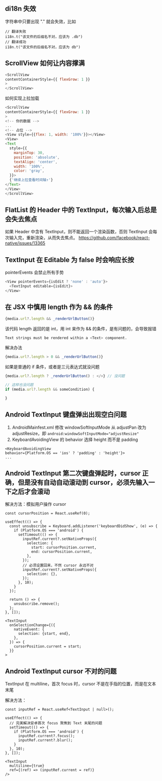 ## di18n 失效
字符串中只要出现 "." 就会失效，比如

```tsx
// 翻译失败
i18n.t("该文件的后缀名不对，应该为 .db")
// 翻译成功
i18n.t("该文件的后缀名不对，应该为 db")
```

## ScrollView 如何让内容撑满
```js
<ScrollView
contentContainerStyle={{ flexGrow: 1 }}
>
</ScrollView>
```

如何实现上拉加载

```js
<ScrollView
contentContainerStyle={{ flexGrow: 1 }}
>
<!-- 你的数据 -->
...
<!-- 占位 -->
<View style={{flex: 1, width: '100%'}}></View>
<View>
<Text
  style={{
    marginTop: 30,
    position: 'absolute',
    textAlign: 'center',
    width: '100%',
    color: 'gray',
  }}>
  {'继续上拉查看时间轴↑'}
</Text>
</View>
</ScrollView>
```


## FlatList 的 Header 中的 TextInput，每次输入后总是会失去焦点
如果 Header 中含有 TextInput，则不能返回一个渲染函数，否则 TextInput 会每次输入完，重新渲染，从而失去焦点。
https://github.com/facebook/react-native/issues/13365

## TextInput 在 Editable 为 false 时会响应长按
pointerEvents 会禁止所有手势

```js
<View pointerEvents={isEdit ? 'none' : 'auto'}>
  <TextInput editable={isEdit}>
</View>
```

## 在 JSX 中慎用 length 作为 && 的条件
```jsx
{media.url?.length && _renderUrlButton()}
```

该代码 length 返回的是 int，用 int 来作为 && 的条件，是有问题的，会导致报错 

```sh
Text strings must be rendered within a <Text> component.
```

解决办法

```jsx
{media.url?.length > 0 && _renderUrlButton()}
```


如果是普通的 if 条件，或者是三元表达式就没问题

```jsx
{media.url?.length ? _renderUrlButton() : </>} // 没问题
```

```js
// 这样也没问题
if (media.url?.length && someCondition) {

}
```


## Android TextInput 键盘弹出出现空白问题
1. AndroidMainfest.xml 修改 windowSoftInputMode 从 adjustPan 改为 adjustResize，即 `android:windowSoftInputMode="adjustResize"`
2. KeyboardAvoidingView 的 behavior 选择 height 而不是 padding

```tsx
<KeyboardAvoidingView
behavior={Platform.OS == 'ios' ? 'padding' : 'height'}>
...
```

## Android TextInput 第二次键盘弹起时，cursor 正确，但是没有自动自动滚动到 cursor，必须先输入一下之后才会滚动

解决方法：模拟用户操作 cursor

```tsx
const cursorPosition = React.useRef(0);

useEffect(() => {
  const unsubscribe = Keyboard.addListener('keyboardDidShow', (e) => {
    if (Platform.OS === 'android') {
      setTimeout(() => {
        inputRef.current?.setNativeProps({
          selection: {
            start: cursorPosition.current,
            end: cursorPosition.current,
          },
        });
        // 必须设置回来，不然 cursor 永远不对
        inputRef.current?.setNativeProps({
          selection: {},
        });
      }, 10);
    }
  });
  
  return () => {
    unsubscribe.remove();
  };
}, []);

<TextInput
  onSelectionChange={({
    nativeEvent: {
      selection: {start, end},
    },
  }) => {
    cursorPosition.current = start;
  }}
>
```



## Android TextInput cursor 不对的问题
TextInput 在 multiline，首次 focus 时，cursor 不是在手指的位置，而是在文本末尾

解决方法：

```tsx
const inputRef = React.useRef<TextInput | null>();

useEffect(() => {
  // 完美解决安卓首次 focus 聚焦到 Text 末尾的问题
  setTimeout(() => {
    if (Platform.OS === 'android') {
      inputRef.current?.focus();
      inputRef.current?.blur();
    }
  }, 10);
}, []);

<TextInput
  multiline={true}
  ref={(ref) => (inputRef.current = ref)}
/>
```

